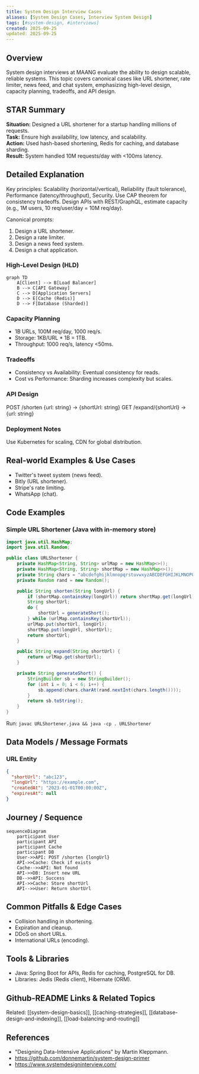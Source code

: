 ```yaml
---
title: System Design Interview Cases
aliases: [System Design Cases, Interview System Design]
tags: [#system-design, #interviews]
created: 2025-09-25
updated: 2025-09-25
---
```


## Overview
System design interviews at MAANG evaluate the ability to design scalable, reliable systems. This topic covers canonical cases like URL shortener, rate limiter, news feed, and chat system, emphasizing high-level design, capacity planning, tradeoffs, and API design.

## STAR Summary
**Situation:** Designed a URL shortener for a startup handling millions of requests.  
**Task:** Ensure high availability, low latency, and scalability.  
**Action:** Used hash-based shortening, Redis for caching, and database sharding.  
**Result:** System handled 10M requests/day with <100ms latency.

## Detailed Explanation
Key principles: Scalability (horizontal/vertical), Reliability (fault tolerance), Performance (latency/throughput), Security. Use CAP theorem for consistency tradeoffs. Design APIs with REST/GraphQL, estimate capacity (e.g., 1M users, 10 req/user/day = 10M req/day).

Canonical prompts:
1. Design a URL shortener.
2. Design a rate limiter.
3. Design a news feed system.
4. Design a chat application.

### High-Level Design (HLD)
```mermaid
graph TD
    A[Client] --> B[Load Balancer]
    B --> C[API Gateway]
    C --> D[Application Servers]
    D --> E[Cache (Redis)]
    D --> F[Database (Sharded)]
```

### Capacity Planning
- 1B URLs, 100M req/day, 1000 req/s.
- Storage: 1KB/URL * 1B = 1TB.
- Throughput: 1000 req/s, latency <50ms.

### Tradeoffs
- Consistency vs Availability: Eventual consistency for reads.
- Cost vs Performance: Sharding increases complexity but scales.

### API Design
POST /shorten {url: string} -> {shortUrl: string}
GET /expand/{shortUrl} -> {url: string}

### Deployment Notes
Use Kubernetes for scaling, CDN for global distribution.

## Real-world Examples & Use Cases
- Twitter's tweet system (news feed).
- Bitly (URL shortener).
- Stripe's rate limiting.
- WhatsApp (chat).

## Code Examples
### Simple URL Shortener (Java with in-memory store)
```java
import java.util.HashMap;
import java.util.Random;

public class URLShortener {
    private HashMap<String, String> urlMap = new HashMap<>();
    private HashMap<String, String> shortMap = new HashMap<>();
    private String chars = "abcdefghijklmnopqrstuvwxyzABCDEFGHIJKLMNOPQRSTUVWXYZ0123456789";
    private Random rand = new Random();

    public String shorten(String longUrl) {
        if (shortMap.containsKey(longUrl)) return shortMap.get(longUrl);
        String shortUrl;
        do {
            shortUrl = generateShort();
        } while (urlMap.containsKey(shortUrl));
        urlMap.put(shortUrl, longUrl);
        shortMap.put(longUrl, shortUrl);
        return shortUrl;
    }

    public String expand(String shortUrl) {
        return urlMap.get(shortUrl);
    }

    private String generateShort() {
        StringBuilder sb = new StringBuilder();
        for (int i = 0; i < 6; i++) {
            sb.append(chars.charAt(rand.nextInt(chars.length())));
        }
        return sb.toString();
    }
}
```
Run: `javac URLShortener.java && java -cp . URLShortener`

## Data Models / Message Formats
### URL Entity
```json
{
  "shortUrl": "abc123",
  "longUrl": "https://example.com",
  "createdAt": "2023-01-01T00:00:00Z",
  "expiresAt": null
}
```

## Journey / Sequence
```mermaid
sequenceDiagram
    participant User
    participant API
    participant Cache
    participant DB
    User->>API: POST /shorten {longUrl}
    API->>Cache: Check if exists
    Cache-->>API: Not found
    API->>DB: Insert new URL
    DB-->>API: Success
    API->>Cache: Store shortUrl
    API-->>User: Return shortUrl
```

## Common Pitfalls & Edge Cases
- Collision handling in shortening.
- Expiration and cleanup.
- DDoS on short URLs.
- International URLs (encoding).

## Tools & Libraries
- Java: Spring Boot for APIs, Redis for caching, PostgreSQL for DB.
- Libraries: Jedis (Redis client), Hibernate (ORM).

## Github-README Links & Related Topics
Related: [[system-design-basics]], [[caching-strategies]], [[database-design-and-indexing]], [[load-balancing-and-routing]]

## References
- "Designing Data-Intensive Applications" by Martin Kleppmann.
- https://github.com/donnemartin/system-design-primer
- https://www.systemdesigninterview.com/